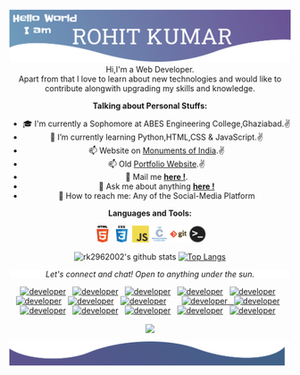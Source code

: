 <div style="text-align:center"><a href="https://www.rohitkumar.ml"><img src="readme_files/TOP.png" alt="Rohit Kumar"></a><div>
Hi,I'm a Web Developer.<br>Apart from that I love to learn about new technologies and would like to contribute alongwith upgrading my skills and knowledge.

**Talking about Personal Stuffs:**

- 🎓 I'm currently a Sophomore at ABES Engineering College,Ghaziabad.✌
- 🔎 I’m currently learning Python,HTML,CSS & JavaScript.✌
- 📫 Website on [Monuments of India](https://www.monumentsofindia.ml).✌
- 📫 Old [Portfolio Website](https://www.rohit-kumar.ml).✌
- 💬 Mail me  [**here !**]( mailto:r.k2962002@gmail.com).
- 💬 Ask me about anything [**here !**](https://github.com/rk2962002/rk2962002/issues)
- 💬 How to reach me: Any of the Social-Media Platform <br>

**Languages and Tools:**

<code><img height="30" src="https://raw.githubusercontent.com/github/explore/80688e429a7d4ef2fca1e82350fe8e3517d3494d/topics/html/html.png"></code>
<code><img height="30" src="https://raw.githubusercontent.com/github/explore/80688e429a7d4ef2fca1e82350fe8e3517d3494d/topics/css/css.png"></code>
<code><img height="30" src="https://raw.githubusercontent.com/github/explore/80688e429a7d4ef2fca1e82350fe8e3517d3494d/topics/javascript/javascript.png"></code>
<code><img height="30" src="https://raw.githubusercontent.com/github/explore/80688e429a7d4ef2fca1e82350fe8e3517d3494d/topics/c/c.png"></code>
<code><img height="30" src="https://raw.githubusercontent.com/github/explore/80688e429a7d4ef2fca1e82350fe8e3517d3494d/topics/git/git.png"></code>
<code><img height="30" src="https://raw.githubusercontent.com/github/explore/80688e429a7d4ef2fca1e82350fe8e3517d3494d/topics/terminal/terminal.png"></code>

![rk2962002's github stats](https://github-readme-stats.vercel.app/api?username=R0HITKUMAR&show_icons=true&theme=dark&count_private=true)
[![Top Langs](https://github-readme-stats.vercel.app/api/top-langs/?username=R0HITKUMAR&theme=dark)](https://github.com/R0HITKUMAR/github-readme-stats)
<p align="center" style="background-color:white;">
  <i>Let's connect and chat! Open to anything under the sun.</i>
  <p align="center">
   <a href="https://imrohit.ml/github">
  <img  alt="developer" width="30px" src="https://cdn.jsdelivr.net/npm/simple-icons@v3/icons/github.svg" /></a>&nbsp;&nbsp;
  <a href="https://www.hackerrank.com/r_k2962002">
  <img  alt="developer" width="30px" src="https://cdn.jsdelivr.net/npm/simple-icons@4.7.0/icons/hackerrank.svg" /></a>&nbsp;&nbsp;
  <a href="https://www.hackerearth.com/@r_k2962002">
  <img  alt="developer" width="30px" src="https://cdn.jsdelivr.net/npm/simple-icons@4.7.0/icons/hackerearth.svg" /></a>&nbsp;&nbsp;
  <a href="https://codeforces.com/profile/r_k2962002">
  <img  alt="developer" width="30px" src="https://cdn.jsdelivr.net/npm/simple-icons@4.7.0/icons/codeforces.svg" /></a>&nbsp;&nbsp;
  <a href="https://www.codechef.com/users/r_k2962002">
  <img  alt="developer" width="30px" src="https://cdn.jsdelivr.net/npm/simple-icons@4.7.0/icons/codechef.svg" /></a>&nbsp;&nbsp;
  <a href="https://leetcode.com/r_k2962002/">
  <img  alt="developer" width="30px" src="https://cdn.jsdelivr.net/npm/simple-icons@4.7.0/icons/leetcode.svg" /></a>&nbsp;&nbsp;
  <a href="https://stackoverflow.com/users/13761059/rk-rohitkumar">
  <img  alt="developer" width="30px" src="https://cdn.jsdelivr.net/npm/simple-icons@4.7.0/icons/stackoverflow.svg" /></a>&nbsp;&nbsp;
    <a href="https://auth.geeksforgeeks.org/user/rk2962002/profile">
  <img  alt="developer" width="30px" src="https://cdn.jsdelivr.net/npm/simple-icons@4.7.0/icons/geeksforgeeks.svg" /></a>&nbsp;&nbsp;&nbsp;&nbsp;&nbsp;&nbsp; 
  <a href="https://iamrohit.ml/mail">
  <img  alt="developer" width="30px" src="https://cdn.jsdelivr.net/npm/simple-icons@4.7.0/icons/gmail.svg" /</a>&nbsp;&nbsp;
  <a href="https://iamrohit.ml/fb">
  <img alt="developer" width="30px" src="https://cdn.jsdelivr.net/npm/simple-icons@v3/icons/facebook.svg" /></a>&nbsp;&nbsp;
  <a href="https://iamrohit.ml/twitter">
  <img  alt="developer" width="30px" src="https://cdn.jsdelivr.net/npm/simple-icons@v3/icons/twitter.svg" /></a>&nbsp;&nbsp;
  <a href="https://iamrohit.ml/linkedin">
  <img  alt="developer" width="30px" src="https://cdn.jsdelivr.net/npm/simple-icons@v3/icons/linkedin.svg" /></a>&nbsp;&nbsp;
  <a href="https://iamrohit.ml/insta">
  <img  alt="developer" width="30px" src="https://cdn.jsdelivr.net/npm/simple-icons@v3/icons/instagram.svg" /></a>&nbsp;&nbsp;
  <a href="https://iamrohit.ml/discord">
  <img  alt="developer" width="30px" src="https://cdn.jsdelivr.net/npm/simple-icons@v3/icons/discord.svg" /></a>&nbsp;&nbsp;
  <a href="https://iamrohit.ml/whatapp">
  <img  alt="developer" width="30px" src="https://cdn.jsdelivr.net/npm/simple-icons@v3/icons/whatsapp.svg" /></a>&nbsp;&nbsp;
    </p>
  <p align="center">
    <a href="https://imrohit.ml/github">
      <img align="center" src="https://visitor-badge.glitch.me/badge?page_id=R0HITKUMAR.R0HITKUMAR">
    </a>
  </p>
</p>

<div style="text-align:center"><img src="readme_files/BOTTOM.png" alt="Rohit Kumar">
